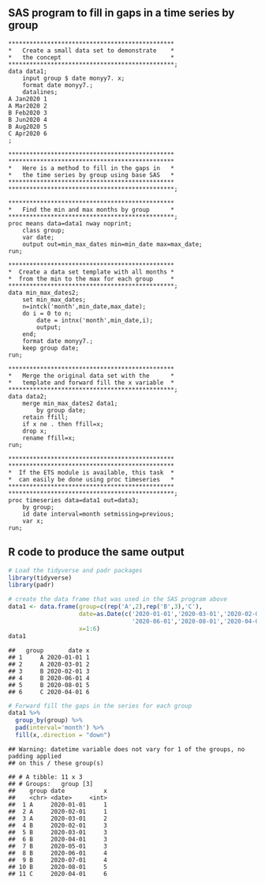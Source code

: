 
## SAS program to fill in gaps in a time series by group

    ***********************************************
    *   Create a small data set to demonstrate    *
    *   the concept                               *
    ***********************************************;
    data data1;
        input group $ date monyy7. x;
        format date monyy7.;
        datalines;
    A Jan2020 1
    A Mar2020 2
    B Feb2020 3
    B Jun2020 4
    B Aug2020 5
    C Apr2020 6
    ;

    ***********************************************
    ***********************************************
    *   Here is a method to fill in the gaps in   *
    *   the time series by group using base SAS   *
    ***********************************************
    ***********************************************;

    ***********************************************
    *   Find the min and max months by group      *
    ***********************************************;
    proc means data=data1 nway noprint;
        class group;
        var date;
        output out=min_max_dates min=min_date max=max_date;
    run;

    ***********************************************
    *  Create a data set template with all months *
    *  from the min to the max for each group     *
    ***********************************************;
    data min_max_dates2;
        set min_max_dates;
        n=intck('month',min_date,max_date);
        do i = 0 to n;
            date = intnx('month',min_date,i);
            output;
        end;
        format date monyy7.;
        keep group date;
    run;

    ***********************************************
    *   Merge the original data set with the      *
    *   template and forward fill the x variable  *
    ***********************************************;
    data data2;
        merge min_max_dates2 data1;
            by group date;
        retain ffill;
        if x ne . then ffill=x;
        drop x;
        rename ffill=x;
    run;

    ***********************************************
    ***********************************************
    *  If the ETS module is available, this task  *
    *  can easily be done using proc timeseries   *
    ***********************************************
    ***********************************************;
    proc timeseries data=data1 out=data3;
        by group;
        id date interval=month setmissing=previous;
        var x;
    run;

## R code to produce the same output

``` r
# Load the tidyverse and padr packages
library(tidyverse)
library(padr)

# create the data frame that was used in the SAS program above
data1 <- data.frame(group=c(rep('A',2),rep('B',3),'C'), 
                    date=as.Date(c('2020-01-01','2020-03-01','2020-02-01',
                                   '2020-06-01','2020-08-01','2020-04-01')),
                    x=1:6)
data1
```

    ##   group       date x
    ## 1     A 2020-01-01 1
    ## 2     A 2020-03-01 2
    ## 3     B 2020-02-01 3
    ## 4     B 2020-06-01 4
    ## 5     B 2020-08-01 5
    ## 6     C 2020-04-01 6

``` r
# Forward fill the gaps in the series for each group
data1 %>% 
  group_by(group) %>% 
  pad(interval='month') %>% 
  fill(x,.direction = "down")
```

    ## Warning: datetime variable does not vary for 1 of the groups, no padding applied
    ## on this / these group(s)

    ## # A tibble: 11 x 3
    ## # Groups:   group [3]
    ##    group date           x
    ##    <chr> <date>     <int>
    ##  1 A     2020-01-01     1
    ##  2 A     2020-02-01     1
    ##  3 A     2020-03-01     2
    ##  4 B     2020-02-01     3
    ##  5 B     2020-03-01     3
    ##  6 B     2020-04-01     3
    ##  7 B     2020-05-01     3
    ##  8 B     2020-06-01     4
    ##  9 B     2020-07-01     4
    ## 10 B     2020-08-01     5
    ## 11 C     2020-04-01     6
